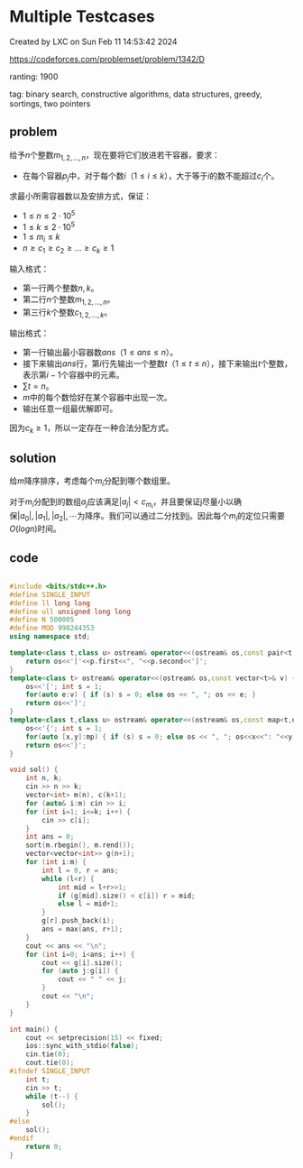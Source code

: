 # Multiple Testcases

Created by LXC on Sun Feb 11 14:53:42 2024

https://codeforces.com/problemset/problem/1342/D

ranting: 1900

tag: binary search, constructive algorithms, data structures, greedy, sortings, two pointers

## problem

给予$n$个整数$m_{1,2,...,n}$，现在要将它们放进若干容器，要求：

- 在每个容器$p_j$中，对于每个数$i$（$1 \le i \le k$），大于等于$i$的数不能超过$c_i$个。

求最小所需容器数以及安排方式，保证：

- $1 \le n \le 2 \cdot 10^5$
- $1 \le k \le 2 \cdot 10^5$
- $1 \le m_i \le k$
- $n \ge c_1 \ge c_2 \ge ...\ge c_k \ge 1$

输入格式：

- 第一行两个整数$n,k$。
- 第二行$n$个整数$m_{1,2,...,n}$。
- 第三行$k$个整数$c_{1,2,...,k}$。

输出格式：

- 第一行输出最小容器数$ans$（$1 \le ans \le n$）。
- 接下来输出$ans$行，第$i$行先输出一个整数$t$（$1 \le t \le n$），接下来输出$t$个整数，表示第$i-1$个容器中的元素。
- $\sum t  = n$。
- $m$中的每个数恰好在某个容器中出现一次。
- 输出任意一组最优解即可。

因为$c_k \ge 1$，所以一定存在一种合法分配方式。


## solution

给$m$降序排序，考虑每个$m_i$分配到哪个数组里。

对于$m_i$分配到的数组$a_j$应该满足$|a_j| < c_{m_i}$，并且要保证j尽量小以确保$|a_0|, |a_1|, |a_2|, \cdots$为降序。我们可以通过二分找到j。因此每个$m_i$的定位只需要$O(logn)$时间。


## code

``` cpp

#include <bits/stdc++.h>
#define SINGLE_INPUT
#define ll long long
#define ull unsigned long long
#define N 500005
#define MOD 998244353
using namespace std;

template<class t,class u> ostream& operator<<(ostream& os,const pair<t,u>& p) {
    return os<<'['<<p.first<<", "<<p.second<<']';
}
template<class t> ostream& operator<<(ostream& os,const vector<t>& v) {
    os<<'['; int s = 1;
    for(auto e:v) { if (s) s = 0; else os << ", "; os << e; }
    return os<<']';
}
template<class t,class u> ostream& operator<<(ostream& os,const map<t,u>& mp){
    os<<'{'; int s = 1;
    for(auto [x,y]:mp) { if (s) s = 0; else os << ", "; os<<x<<": "<<y; }
    return os<<'}';
}

void sol() {
	int n, k;
    cin >> n >> k;
    vector<int> m(n), c(k+1);
    for (auto& i:m) cin >> i;
    for (int i=1; i<=k; i++) {
        cin >> c[i];
    }
    int ans = 0;
    sort(m.rbegin(), m.rend());
	vector<vector<int>> g(n+1);
    for (int i:m) {
        int l = 0, r = ans;
        while (l<r) {
            int mid = l+r>>1;
            if (g[mid].size() < c[i]) r = mid;
			else l = mid+1;
        }
        g[r].push_back(i);
        ans = max(ans, r+1);
    }
    cout << ans << "\n";
    for (int i=0; i<ans; i++) {
        cout << g[i].size();
        for (auto j:g[i]) {
            cout << " " << j;
        }
        cout << "\n";
    }
}

int main() {
    cout << setprecision(15) << fixed;
    ios::sync_with_stdio(false);
    cin.tie(0);
    cout.tie(0);
#ifndef SINGLE_INPUT
    int t;
    cin >> t;
    while (t--) {
        sol();
    }
#else
    sol();
#endif
    return 0;
}

```
